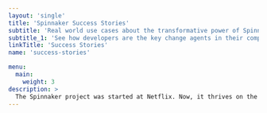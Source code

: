 ```yaml
---
layout: 'single'
title: 'Spinnaker Success Stories'
subtitle: 'Real world use cases about the transformative power of Spinnaker'
subtitle_1: 'See how developers are the key change agents in their companies'
linkTitle: 'Success Stories'
name: 'success-stories'

menu:
  main:
    weight: 3
description: >
  The Spinnaker project was started at Netflix. Now, it thrives on the contributions of the broader DevOps community who have adopted it as their Continuous Delivery tool.
---
```


